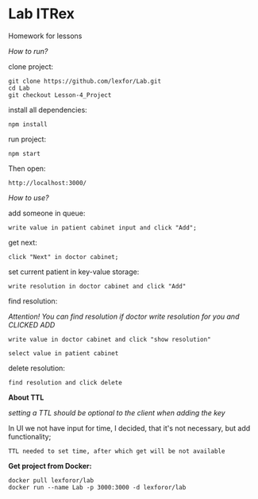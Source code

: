 # Lab ITRex
Homework for lessons

*How to run?*

clone project:

    git clone https://github.com/lexfor/Lab.git
    cd Lab
    git checkout Lesson-4_Project

install all dependencies:

    npm install

run project:

    npm start

Then open:

    http://localhost:3000/

*How to use?*

add someone in queue:  

    write value in patient cabinet input and click "Add";

get next: 

    click "Next" in doctor cabinet;

set current patient in key-value storage:  

    write resolution in doctor cabinet and click "Add"

find resolution:

*Attention! You can find resolution if doctor write resolution for you and *CLICKED ADD**

    write value in doctor cabinet and click "show resolution"

    select value in patient cabinet

delete resolution:

    find resolution and click delete


**About TTL**

*setting a TTL should be optional to the client when adding the key*

In UI we not have input for time, I decided, that it's not necessary, but add functionality;

    TTL needed to set time, after which get will be not available


**Get project from Docker:**

    docker pull lexforor/lab
    docker run --name Lab -p 3000:3000 -d lexforor/lab

